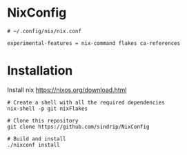 # NixConfig

```
# ~/.config/nix/nix.conf

experimental-features = nix-command flakes ca-references
```

# Installation
Install nix https://nixos.org/download.html

```
# Create a shell with all the required dependencies
nix-shell -p git nixFlakes

# Clone this repository
git clone https://github.com/sindrip/NixConfig

# Build and install
./nixconf install
```

